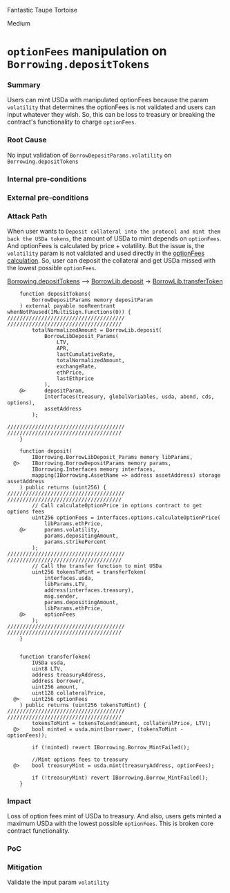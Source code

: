 Fantastic Taupe Tortoise

Medium

# `optionFees` manipulation on `Borrowing.depositTokens`

### Summary
Users can mint USDa with manipulated optionFees because the param `volatility` that determines the optionFees is not validated and users can input whatever they wish. So, this can be loss to treasury or breaking the contract's functionality to charge `optionFees`.


### Root Cause
No input validation of `BorrowDepositParams.volatility` on `Borrowing.depositTokens`


### Internal pre-conditions



### External pre-conditions



### Attack Path

When user wants to `Deposit collateral into the protocol and mint them back the USDa tokens`, the amount of USDa to mint depends on `optionFees`. And optionFees is calculated by price + volatility. But the issue is, the `volatility` param is not valdiated and used directly in the [optionFees calculation](https://github.com/sherlock-audit/2024-11-autonomint/blob/0d324e04d4c0ca306e1ae4d4c65f0cb9d681751b/Blockchain/Blockchian/contracts/Core_logic/Options.sol#L106-L150). So, user can deposit the collateral and get USDa missed with the lowest possible `optionFees`.

[Borrowing.depositTokens](https://github.com/sherlock-audit/2024-11-autonomint/blob/0d324e04d4c0ca306e1ae4d4c65f0cb9d681751b/Blockchain/Blockchian/contracts/Core_logic/borrowing.sol#L227) --> [BorrowLib.deposit](https://github.com/sherlock-audit/2024-11-autonomint/blob/0d324e04d4c0ca306e1ae4d4c65f0cb9d681751b/Blockchain/Blockchian/contracts/lib/BorrowLib.sol#L674-L724) -> [BorrowLib.transferToken](https://github.com/sherlock-audit/2024-11-autonomint/blob/0d324e04d4c0ca306e1ae4d4c65f0cb9d681751b/Blockchain/Blockchian/contracts/lib/BorrowLib.sol#L571-L576)

```solidity
    function depositTokens(
        BorrowDepositParams memory depositParam
    ) external payable nonReentrant whenNotPaused(IMultiSign.Functions(0)) {
//////////////////////////////////////
/////////////////////////////////////
        totalNormalizedAmount = BorrowLib.deposit(
            BorrowLibDeposit_Params(
                LTV,
                APR,
                lastCumulativeRate,
                totalNormalizedAmount,
                exchangeRate,
                ethPrice,
                lastEthprice
            ),
    @>      depositParam,
            Interfaces(treasury, globalVariables, usda, abond, cds, options),
            assetAddress
        );

//////////////////////////////////////
/////////////////////////////////////
    }

    function deposit(
        IBorrowing.BorrowLibDeposit_Params memory libParams,
  @>    IBorrowing.BorrowDepositParams memory params,
        IBorrowing.Interfaces memory interfaces,
        mapping(IBorrowing.AssetName => address assetAddress) storage assetAddress
    ) public returns (uint256) {
//////////////////////////////////////
/////////////////////////////////////
        // Call calculateOptionPrice in options contract to get options fees
        uint256 optionFees = interfaces.options.calculateOptionPrice(
            libParams.ethPrice,
    @>      params.volatility,
            params.depositingAmount,
            params.strikePercent
        );
//////////////////////////////////////
/////////////////////////////////////
        // Call the transfer function to mint USDa
        uint256 tokensToMint = transferToken(
            interfaces.usda,
            libParams.LTV,
            address(interfaces.treasury),
            msg.sender,
            params.depositingAmount,
            libParams.ethPrice,
    @>      optionFees
        );
//////////////////////////////////////
/////////////////////////////////////
    }


    function transferToken(
        IUSDa usda,
        uint8 LTV,
        address treasuryAddress,
        address borrower,
        uint256 amount,
        uint128 collateralPrice,
  @>    uint256 optionFees
    ) public returns (uint256 tokensToMint) {
//////////////////////////////////////
/////////////////////////////////////
        tokensToMint = tokensToLend(amount, collateralPrice, LTV);
  @>    bool minted = usda.mint(borrower, (tokensToMint - optionFees));

        if (!minted) revert IBorrowing.Borrow_MintFailed();

        //Mint options fees to treasury
  @>    bool treasuryMint = usda.mint(treasuryAddress, optionFees);

        if (!treasuryMint) revert IBorrowing.Borrow_MintFailed();
    }
```

### Impact
Loss of option fees mint of USDa to treasury. And also, users gets minted a maximum USDa with the lowest possible `optionFees`. This is broken core contract functionality.


### PoC



### Mitigation
Validate the input param `volatility`
